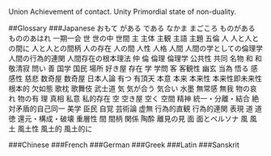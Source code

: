 Union	Achievement of contact.
Unity	Primordial state of non-duality.

##Glossary
###Japanese
おもて
がある
である
なかま
まごころ
ものがある
もののあはれ
一期一会
世
世の中
世間
主
主体
主観
主語
主題
五倫
人
人と人との間に
人と人との間柄
人の存在
人の間
人性
人格
人間
人間の学としての倫理学
人間の行為的連関
人間存在の根本理法
仲
倫
倫理
倫理学
公共性
共同
名物
和
和敬清寂
問い
善
国学
国民
場所
好き屋
存在
学
学問
客
客観性
幽玄
当為
悟る
感
感性
慈悲
数奇屋
数奇屋
日本人論
有つ
有頂天
本意
本来
本来性
本来性即未来性
根本的
欠如態
歌枕
歌舞伎
武士道
気
気が合う
気合い
水墨
無常感
無我
物の哀れ
物の有
理
真相
私意
私的存在
空
空き屋
空く
空間
精神
統一・分離・結合
絶対矛盾的自己同一
美学
臣民
自覚
芸術論
虚無
行為的直観
行為的連関
表現
道
道徳
還元・構成・破壊
重層性
間
間柄
関係
陶酔
離見の見
面
面とペルソナ
風
風土
風土性
風土的
風土的に

###Chinese
###French
###German
###Greek
###Latin
###Sanskrit
